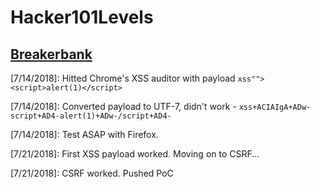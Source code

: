 # Hacker101Levels

## [Breakerbank](https://www.hacker101.com/coursework/level0)  

[7/14/2018]: Hitted Chrome's XSS auditor with payload ```xss""><script>alert(1)</script>```  

[7/14/2018]: Converted payload to UTF-7, didn't work - 
```xss+ACIAIgA+ADw-script+AD4-alert(1)+ADw-/script+AD4-```  

[7/14/2018]: Test ASAP with Firefox. 

[7/21/2018]: First XSS payload worked. Moving on to CSRF...

[7/21/2018]: CSRF worked. Pushed PoC





